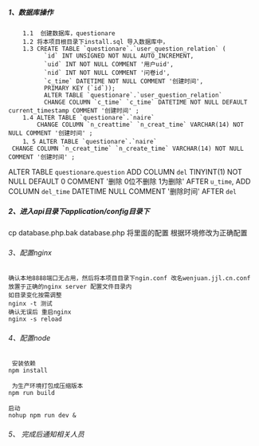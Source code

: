 


##### 1、数据库操作
        1.1  创建数据库，questionare 
        1.2 将本项目根目录下install.sql 导入数据库中，
        1.3 CREATE TABLE `questionare`.`user_question_relation` (
              `id` INT UNSIGNED NOT NULL AUTO_INCREMENT,
              `uid` INT NOT NULL COMMENT '用户uid',
              `nid` INT NOT NULL COMMENT '问卷id',
              `c_time` DATETIME NOT NULL COMMENT '创建时间',
              PRIMARY KEY (`id`));
              ALTER TABLE `questionare`.`user_question_relation` 
              CHANGE COLUMN `c_time` `c_time` DATETIME NOT NULL DEFAULT current_timestamp COMMENT '创建时间' ;
        1.4 ALTER TABLE `questionare`.`naire` 
            CHANGE COLUMN `n_creattime` `n_creat_time` VARCHAR(14) NOT NULL COMMENT '创建时间' ;    
        1、5 ALTER TABLE `questionare`.`naire` 
     CHANGE COLUMN `n_creat_time` `n_create_time` VARCHAR(14) NOT NULL COMMENT '创建时间' ;

ALTER TABLE `questionare`.`question` 
ADD COLUMN `del` TINYINT(1) NOT NULL DEFAULT 0 COMMENT '删除 0位不删除 1为删除' AFTER `u_time`,
ADD COLUMN `del_time` DATETIME NULL COMMENT '删除时间' AFTER `del`



##### 2、进入api目录下application/config目录下

 cp database.php.bak  database.php
 将里面的配置 根据环境修改为正确配置
 
###### 3、配置nginx 
    确认本地8888端口无占用，然后将本项目目录下ngin.conf 改名wenjuan.jjl.cn.conf 放置于正确的nginx server 配置文件目录内
    如目录变化按需调整
    nginx -t 测试
    确认无误后 重启nginx
    nginx -s reload
    
###### 4、配置node    

     安装依赖
    npm install

     为生产环境打包成压缩版本
    npm run build

    启动
    nohup npm run dev &

###### 5、 完成后通知相关人员


